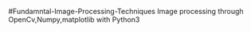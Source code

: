 #Fundamntal-Image-Processing-Techniques
Image processing through OpenCv,Numpy,matplotlib with Python3
